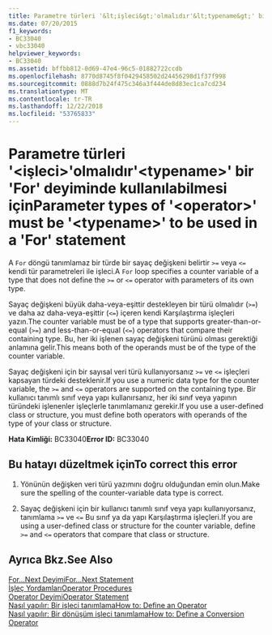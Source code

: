 ```yaml
---
title: Parametre türleri '&lt;işleci&gt;'olmalıdır'&lt;typename&gt;' bir 'For' deyiminde kullanılabilmesi için
ms.date: 07/20/2015
f1_keywords:
- BC33040
- vbc33040
helpviewer_keywords:
- BC33040
ms.assetid: bffbb812-0d69-47e4-96c5-01882722ccdb
ms.openlocfilehash: 8770d8745f8f0429458502d24456298d1f37f998
ms.sourcegitcommit: 0888d7b24f475c346a3f444de8d83ec1ca7cd234
ms.translationtype: MT
ms.contentlocale: tr-TR
ms.lasthandoff: 12/22/2018
ms.locfileid: "53765833"
---
```

# <a name="parameter-types-of-ltoperatorgt-must-be-lttypenamegt-to-be-used-in-a-for-statement"></a><span data-ttu-id="e2631-102">Parametre türleri '&lt;işleci&gt;'olmalıdır'&lt;typename&gt;' bir 'For' deyiminde kullanılabilmesi için</span><span class="sxs-lookup"><span data-stu-id="e2631-102">Parameter types of '&lt;operator&gt;' must be '&lt;typename&gt;' to be used in a 'For' statement</span></span>
<span data-ttu-id="e2631-103">A `For` döngü tanımlamaz bir türde bir sayaç değişkeni belirtir `>=` veya `<=` kendi tür parametreleri ile işleci.</span><span class="sxs-lookup"><span data-stu-id="e2631-103">A `For` loop specifies a counter variable of a type that does not define the `>=` or `<=` operator with parameters of its own type.</span></span>  
  
 <span data-ttu-id="e2631-104">Sayaç değişkeni büyük daha-veya-eşittir destekleyen bir türü olmalıdır (`>=`) ve daha az daha-veya-eşittir (`<=`) içeren kendi Karşılaştırma işleçleri yazın.</span><span class="sxs-lookup"><span data-stu-id="e2631-104">The counter variable must be of a type that supports greater-than-or-equal (`>=`) and less-than-or-equal (`<=`) operators that compare their containing type.</span></span> <span data-ttu-id="e2631-105">Bu, her iki işlenen sayaç değişkeni türünü olması gerektiği anlamına gelir.</span><span class="sxs-lookup"><span data-stu-id="e2631-105">This means both of the operands must be of the type of the counter variable.</span></span>  
  
 <span data-ttu-id="e2631-106">Sayaç değişkeni için bir sayısal veri türü kullanıyorsanız `>=` ve `<=` işleçleri kapsayan türdeki desteklenir.</span><span class="sxs-lookup"><span data-stu-id="e2631-106">If you use a numeric data type for the counter variable, the `>=` and `<=` operators are supported on the containing type.</span></span> <span data-ttu-id="e2631-107">Bir kullanıcı tanımlı sınıf veya yapı kullanırsanız, her iki sınıf veya yapının türündeki işlenenler işleçlerle tanımlamanız gerekir.</span><span class="sxs-lookup"><span data-stu-id="e2631-107">If you use a user-defined class or structure, you must define both operators with operands of the type of your class or structure.</span></span>  
  
 <span data-ttu-id="e2631-108">**Hata Kimliği:** BC33040</span><span class="sxs-lookup"><span data-stu-id="e2631-108">**Error ID:** BC33040</span></span>  
  
## <a name="to-correct-this-error"></a><span data-ttu-id="e2631-109">Bu hatayı düzeltmek için</span><span class="sxs-lookup"><span data-stu-id="e2631-109">To correct this error</span></span>  
  
1.  <span data-ttu-id="e2631-110">Yönünün değişken veri türü yazımını doğru olduğundan emin olun.</span><span class="sxs-lookup"><span data-stu-id="e2631-110">Make sure the spelling of the counter-variable data type is correct.</span></span>  
  
2.  <span data-ttu-id="e2631-111">Sayaç değişkeni için bir kullanıcı tanımlı sınıf veya yapı kullanıyorsanız, tanımlama `>=` ve `<=` Bu sınıf ya da yapı Karşılaştırma işleçleri.</span><span class="sxs-lookup"><span data-stu-id="e2631-111">If you are using a user-defined class or structure for the counter variable, define `>=` and `<=` operators that compare that class or structure.</span></span>  
  
## <a name="see-also"></a><span data-ttu-id="e2631-112">Ayrıca Bkz.</span><span class="sxs-lookup"><span data-stu-id="e2631-112">See Also</span></span>  
 [<span data-ttu-id="e2631-113">For...Next Deyimi</span><span class="sxs-lookup"><span data-stu-id="e2631-113">For...Next Statement</span></span>](../../visual-basic/language-reference/statements/for-next-statement.md)  
 [<span data-ttu-id="e2631-114">İşleç Yordamları</span><span class="sxs-lookup"><span data-stu-id="e2631-114">Operator Procedures</span></span>](../../visual-basic/programming-guide/language-features/procedures/operator-procedures.md)  
 [<span data-ttu-id="e2631-115">Operator Deyimi</span><span class="sxs-lookup"><span data-stu-id="e2631-115">Operator Statement</span></span>](../../visual-basic/language-reference/statements/operator-statement.md)  
 [<span data-ttu-id="e2631-116">Nasıl yapılır: Bir işleci tanımlama</span><span class="sxs-lookup"><span data-stu-id="e2631-116">How to: Define an Operator</span></span>](../../visual-basic/programming-guide/language-features/procedures/how-to-define-an-operator.md)  
 [<span data-ttu-id="e2631-117">Nasıl yapılır: Bir dönüşüm işleci tanımlama</span><span class="sxs-lookup"><span data-stu-id="e2631-117">How to: Define a Conversion Operator</span></span>](../../visual-basic/programming-guide/language-features/procedures/how-to-define-a-conversion-operator.md)

